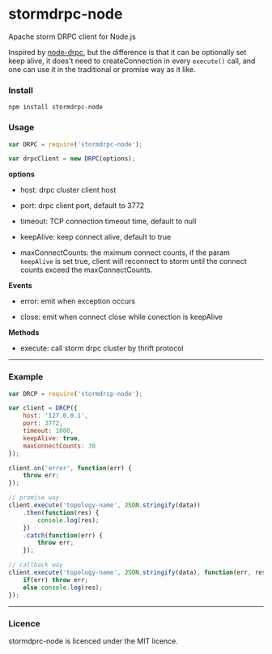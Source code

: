# stormdrpc-node

Apache storm DRPC client for Node.js

Inspired by [node-drpc](https://github.com/rkatti/node-drpc), but the difference is that it can be optionally set keep alive, it does't need to createConnection in every `execute()` call, and one can use it in the traditional or promise way as it like.

### Install

`npm install stormdrpc-node`

### Usage

``` js
var DRPC = require('stormdrpc-node');

var drpcClient = new DRPC(options);
```

**options**

- host: drpc cluster client host

- port: drpc client port, default to 3772

- timeout: TCP connection timeout time, default to null

- keepAlive: keep connect alive, default to true

- maxConnectCounts: the mximum connect counts, if the param `keepAlive` is set true, client will reconnect to storm until the connect counts exceed the maxConnectCounts.

**Events**

- error: emit when exception occurs

- close: emit when connect close while conection is keepAlive

**Methods**

- execute: call storm drpc cluster by thrift protocol

---

### Example

``` js
var DRCP = require('stormdrcp-node');

var client = DRCP({
    host: '127.0.0.1',
    port: 3772,
    timeout: 1000,
    keepAlive: true,
    maxConnectCounts: 30
});

client.on('error', function(err) {
    throw err;
});

// promise way
client.execute('topology-name', JSON.stringify(data))
    .then(function(res) {
        console.log(res);
    })
    .catch(function(err) {
        throw err;
    });

// callback way
client.execute('topology-name', JSON.stringify(data), function(err, res) {
    if(err) throw err;
    else console.log(res);
});
```

---

### Licence

stormdprc-node is licenced under the MIT licence.
